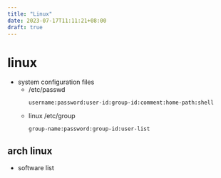 ```yaml
---
title: "Linux"
date: 2023-07-17T11:11:21+08:00
draft: true
---
```


# linux
- system configuration files
    - /etc/passwd
        ```text
        username:password:user-id:group-id:comment:home-path:shell
        ```
    - linux /etc/group
        ```text
        group-name:password:group-id:user-list
        ```

## arch linux
- software list
